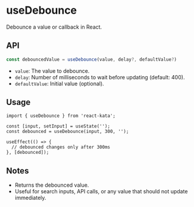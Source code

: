 # useDebounce

Debounce a value or callback in React.

## API
```ts
const debouncedValue = useDebounce(value, delay?, defaultValue?)
```
- `value`: The value to debounce.
- `delay`: Number of milliseconds to wait before updating (default: 400).
- `defaultValue`: Initial value (optional).

## Usage
```tsx
import { useDebounce } from 'react-kata';

const [input, setInput] = useState('');
const debounced = useDebounce(input, 300, '');

useEffect(() => {
  // debounced changes only after 300ms
}, [debounced]);
```

## Notes
- Returns the debounced value.
- Useful for search inputs, API calls, or any value that should not update immediately.
